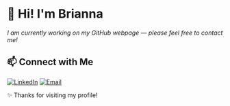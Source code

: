 # 👋 Hi! I'm Brianna
*I am currently working on my GitHub webpage — please feel free to contact me!*

## 📫 Connect with Me
[![LinkedIn](https://img.shields.io/badge/LinkedIn-blue?style=for-the-badge&logo=linkedin)](https://www.linkedin.com/in/brianna-sarah-alexis-agbunag-41b087310)
[![Email](https://img.shields.io/badge/Email-red?style=for-the-badge&logo=gmail)](mailto:briannaagbunag@yahoo.com)

✨ Thanks for visiting my profile!
